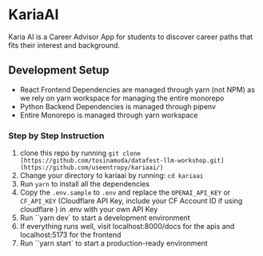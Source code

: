 # KariaAI 

Karia AI is a Career Advisor App for students to discover career paths that fits their interest and background.

## Development Setup

- React Frontend Dependencies are managed through yarn (not NPM) as we rely on yarn workspace for managing the entire monorepo
- Python Backend Dependencies is managed through pipenv
- Entire Monorepo is managed through yarn workspace

### Step by Step Instruction

1. clone this repo by running `git clone [https://github.com/tosinamuda/datafest-llm-workshop.git](https://github.com/useentropy/kariaai/)`
2. Change your directory to kariaai by running: `cd kariaai`
3. Run `yarn` to install all the dependencies
4. Copy the `.env.sample` to `.env` and replace the `OPENAI_API_KEY` or `CF_API_KEY` (Cloudflare API Key, include your CF Account ID if using cloudflare ) in .env with your own API Key
5. Run ``yarn dev` to start a development environment
6. If everything runs well, visit localhost:8000/docs for the apis and localhost:5173 for the frontend
7. Run ``yarn start` to start a production-ready environment
